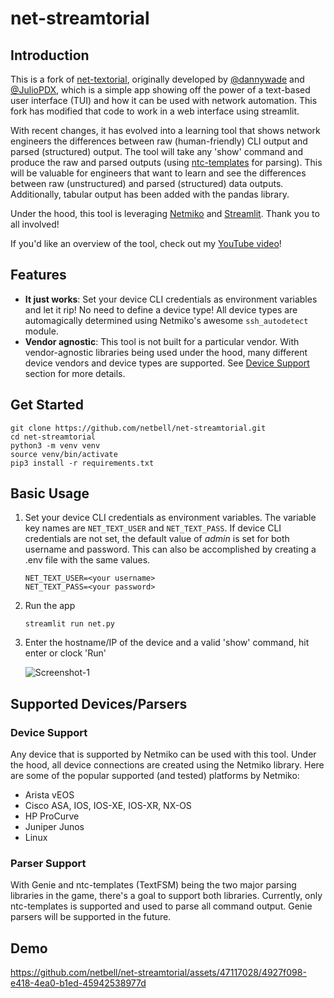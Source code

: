 # net-streamtorial

## Introduction
This is a fork of [net-textorial](https://github.com/dannywade/net-textorial), originally developed by [@dannywade](https://github.com/dannywade) and [@JulioPDX](https://github.com/JulioPDX), which is a simple app showing off the power of a text-based user interface (TUI) and how it can be used with network automation. This fork has modified that code to work in a web interface using streamlit. 

With recent changes, it has evolved into a learning tool that shows network engineers the differences between raw (human-friendly) CLI output and parsed (structured) output. The tool will take any 'show' command and produce the raw and parsed outputs (using [ntc-templates](https://github.com/networktocode/ntc-templates) for parsing). This will be valuable for engineers that want to learn and see the differences between raw (unstructured) and parsed (structured) data outputs. Additionally, tabular output has been added with the pandas library. 

Under the hood, this tool is leveraging [Netmiko](https://github.com/ktbyers/netmiko) and [Streamlit](hhttps://streamlit.io/). Thank you to all involved!

If you'd like an overview of the tool, check out my [YouTube video](https://youtu.be/H8uGOIK2ZqY)!

## Features
- **It just works**: Set your device CLI credentials as environment variables and let it rip! No need to define a device type! All device types are automagically determined using Netmiko's awesome `ssh_autodetect` module.
- **Vendor agnostic**: This tool is not built for a particular vendor. With vendor-agnostic libraries being used under the hood, many different device vendors and device types are supported. See [Device Support](#device-support) section for more details.

## Get Started

```shell
git clone https://github.com/netbell/net-streamtorial.git
cd net-streamtorial
python3 -m venv venv
source venv/bin/activate
pip3 install -r requirements.txt
```

## Basic Usage

1. Set your device CLI credentials as environment variables. The variable key names are `NET_TEXT_USER` and `NET_TEXT_PASS`. If device CLI credentials are not set, the default value of *admin* is set for both username and password. This can also be accomplished by creating a .env file with the same values.

    ```shell
    NET_TEXT_USER=<your username>
    NET_TEXT_PASS=<your password>
    ```
2. Run the app

    ```shell
    streamlit run net.py
    ```
3. Enter the hostname/IP of the device and a valid 'show' command, hit enter or clock 'Run'

    ![Screenshot-1](https://github.com/netbell/net-streamtorial/assets/47117028/7177a5df-5de0-4a61-9427-f8472bfacc24)


## Supported Devices/Parsers

### Device Support

Any device that is supported by Netmiko can be used with this tool. Under the hood, all device connections are created using the Netmiko library. Here are some of the popular supported (and tested) platforms by Netmiko:
- Arista vEOS
- Cisco ASA, IOS, IOS-XE, IOS-XR, NX-OS
- HP ProCurve
- Juniper Junos
- Linux


### Parser Support

With Genie and ntc-templates (TextFSM) being the two major parsing libraries in the game, there's a goal to support both libraries. Currently, only ntc-templates is supported and used to parse all command output. Genie parsers will be supported in the future.


## Demo

https://github.com/netbell/net-streamtorial/assets/47117028/4927f098-e418-4ea0-b1ed-45942538977d



